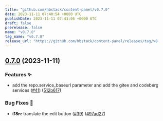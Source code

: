 ```yaml
---
title: "github.com/hbstack/content-panel/v0.7.0"
date: 2023-11-11 07:40:54 +0000 UTC
publishDate: 2023-11-11 07:41:06 +0000 UTC
draft: false
prerelease: false
name: "v0.7.0"
tag_name: "v0.7.0"
release_url: "https://github.com/hbstack/content-panel/releases/tag/v0.7.0"
---
```


## [0.7.0](https://github.com/hbstack/content-panel/compare/v0.6.0...v0.7.0) (2023-11-11)


### Features ✨

* add the repo.service_baseurl parameter and add the gitee and codeberg services ([#41](https://github.com/hbstack/content-panel/issues/41)) ([512b617](https://github.com/hbstack/content-panel/commit/512b61752d618cbefc95fb2d28abb087b3236532))


### Bug Fixes 🐞

* **i18n:** translate the edit button ([#39](https://github.com/hbstack/content-panel/issues/39)) ([497ad27](https://github.com/hbstack/content-panel/commit/497ad277cad788309829ef0a4689b6150af5b56d))
